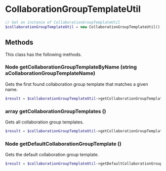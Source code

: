 # CollaborationGroupTemplateUtil

```php
// Get an instance of CollaborationGroupTemplateUtil
$collaborationGroupTemplateUtil = new CollaborationGroupTemplateUtil();
```


## Methods
This class has the following methods.


### Node getCollaborationGroupTemplateByName (string aCollaborationGroupTemplateName)
Gets the first found collaboration group template that matches a given name.

```php
$result = $collaborationGroupTemplateUtil->getCollaborationGroupTemplateByName(aCollaborationGroupTemplateName);
```


### array getCollaborationGroupTemplates ()
Gets all collaboration group templates.

```php
$result = $collaborationGroupTemplateUtil->getCollaborationGroupTemplates();
```


### Node getDefaultCollaborationGroupTemplate ()
Gets the default collaboration group template.

```php
$result = $collaborationGroupTemplateUtil->getDefaultCollaborationGroupTemplate();
```

